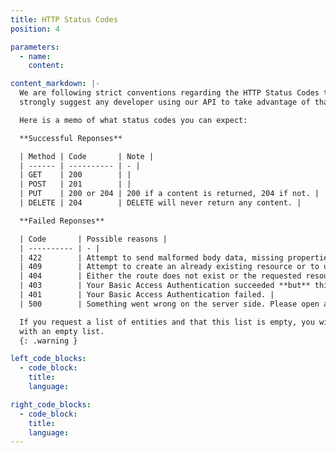 ```yaml
---
title: HTTP Status Codes
position: 4

parameters:
  - name:
    content:

content_markdown: |-
  We are following strict conventions regarding the HTTP Status Codes that we send in our responses' headers. So we
  strongly suggest any developer using our API to take advantage of that in order to handle them accordingly.

  Here is a memo of what status codes you can expect:

  **Successful Reponses**

  | Method | Code       | Note |
  | ------ | ---------- | - |
  | GET    | 200        | |
  | POST   | 201        | |
  | PUT    | 200 or 204 | 200 if a content is returned, 204 if not. |
  | DELETE | 204        | DELETE will never return any content. |

  **Failed Reponses**

  | Code       | Possible reasons |
  | ---------- | - |
  | 422        | Attempt to send malformed body data, missing properties or wrong properties values. |
  | 409        | Attempt to create an already existing resource or to update a busy resource. |
  | 404        | Either the route does not exist or the requested resource was not found. |
  | 403        | Your Basic Access Authentication succeeded **but** this user is not allowed to access this resource. |
  | 401        | Your Basic Access Authentication failed. |
  | 500        | Something went wrong on the server side. Please open an issue if this happens. |

  If you request a list of entities and that this list is empty, you will not receive a `404` but a `2XX` status code
  with an empty list.
  {: .warning }

left_code_blocks:
  - code_block:
    title:
    language:

right_code_blocks:
  - code_block:
    title:
    language:
---
```

